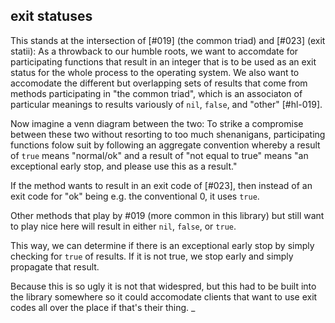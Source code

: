 ## exit statuses

This stands at the intersection of [#019] (the common triad) and
[#023] (exit statii): As a throwback to our humble roots, we want to
accomdate for participating functions that result in an integer that is
to be used as an exit status for the whole process to the operating
system. We also want to accomodate the different but overlapping
sets of results that come from methods participating in
"the common triad", which is an associaton of particular meanings to
results variously of `nil`, `false`, and "other" [#hl-019].

Now imagine a venn diagram between the two: To strike a compromise between
these two without resorting to too much shenanigans, participating
functions folow suit  by following an aggregate convention whereby
a result of `true` means "normal/ok" and a result of "not equal to true"
means "an exceptional early stop, and please use this as a result."

If the method wants to result in an exit code of [#023], then instead
of an exit code for "ok" being e.g. the conventional 0, it uses `true`.

Other methods that play by #019 (more common in this library) but still
want to play nice here will result in either `nil`, `false`, or `true`.

This way, we can determine if there is an exceptional early stop by
simply checking for `true` of results.  If it is not true, we stop
early and simply propagate that result.

Because this is so ugly it is not that widespred, but this had to be
built into the library somewhere so it could accomodate clients that
want to use exit codes all over the place if that's their thing.
_
